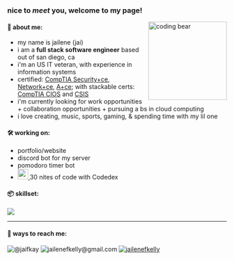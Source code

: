 ###  nice to *meet*  you, welcome to my page!

<p>
  <img src="https://user-images.githubusercontent.com/74038190/216656971-9a208a88-e6ad-4b7a-88eb-c410e4cf0e00.gif" alt="coding bear" align="right" height="180" weight="180">
  <h4>🩵 about me:</h4>
    <ul>
      <li>my name is jailene (jai)</li>
      <li>i am a <strong>full stack software engineer</strong> based out of san diego, ca</li>
      <li>i'm an US IT veteran, with experience in information systems</li>
      <li>certified: <a href="https://www.credly.com/badges/d6d68bd7-fa74-4faf-90c1-94fcd1d5910a/linked_in_profile"> CompTIA Security+ce</a>, <a href="https://www.credly.com/badges/b74c84c4-10a2-417f-b936-b280f7ffd07c/linked_in_profile">Network+ce</a>, <a href="https://www.credly.com/badges/6eb16cd2-d603-4ff3-9143-0754608f1048/linked_in_profile">A+ce</a>; with stackable certs: <a href="https://www.credly.com/badges/f285a57b-6a41-4841-b955-e5a8d792774e/linked_in_profile">CompTIA CIOS</a> and <a href="https://www.credly.com/badges/36a9d724-36a5-44cb-b0d9-196706a560c0/linked_in_profile">CSIS</a></li>
      <li>i'm currently looking for work opportunities + collaboration opportunities + pursuing a bs in cloud computing</li>
      <li>i love creating, music, sports, gaming, & spending time with my lil one</li>
    </ul>
</p>

<p>  
  
  <h4>🛠️ working on:</h4> 
    <ul>
      <li>portfolio/website</li>
      <li>discord bot for my server</li>
      <li>pomodoro timer bot</li>
      <li><a href="https://www.codedex.io/@jaifkay/30-nites-of-code"> 
    <img src="https://www.codedex.io/api/petStatus?user=jaifkay" height="24" width="24" title="my pet squog c:"/>     
  </a> 30 nites of code with Codedex</li>
    </ul>  
  
</p>


<h4>📦 skillset:</h4>
<p>
  <a href="https://skillicons.dev">
    <img src="https://skillicons.dev/icons?i=react,cs,js,py,dotnet,postgres,linux" />
  </a>
</p>


<hr>
<h4>📲 ways to reach me:</h4>
  <p>
    <img src="https://skillicons.dev/icons?i=discord" title="@jaifkay"/>
    <img src="https://skillicons.dev/icons?i=gmail" title="jailenefkelly@gmail.com"/>
  <a href="https://linkedin.com/in/jailenefkelly">
    <img src="https://skillicons.dev/icons?i=linkedin" title="jailenefkelly"/>
  </a>
  </p>
